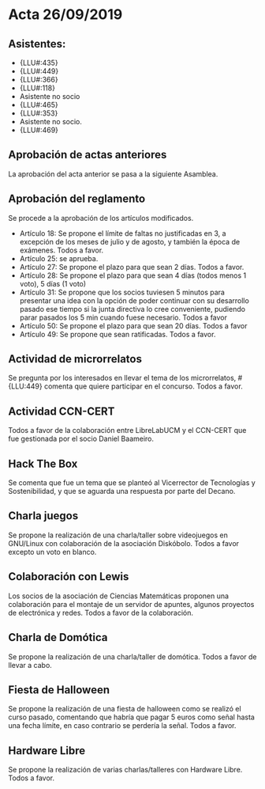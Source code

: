 # Acta 26/09/2019
## Asistentes:

- {LLU#:435}
- {LLU#:449}
- {LLU#:366}
- {LLU#:118}
- Asistente no socio
- {LLU#:465}
- {LLU#:353}
- Asistente no socio.
- {LLU#:469}

## Aprobación de actas anteriores
La aprobación del acta anterior se pasa a la siguiente Asamblea.
## Aprobación del reglamento
Se procede a la aprobación de los artículos modificados.
- Artículo 18: Se propone el límite de faltas no justificadas en 3, a excepción de los meses de julio y de agosto, y también la época de exámenes. Todos a favor.
- Artículo 25: se aprueba.
- Artículo 27: Se propone el plazo para que sean 2 días. Todos a favor.
- Artículo 28: Se propone el plazo para que sean 4 días (todos menos 1 voto), 5 días
    (1 voto)
- Artículo 31: Se propone que los socios tuviesen 5 minutos para presentar una idea con la opción de poder continuar con su desarrollo pasado ese tiempo si la junta directiva lo cree conveniente, pudiendo parar pasados los 5 min cuando fuese necesario. Todos a favor
- Artículo 50: Se propone el plazo para que sean 20 días. Todos a favor
- Artículo 49: Se propone que sean ratificadas. Todos a favor.

## Actividad de microrrelatos
Se pregunta por los interesados en llevar el tema de los microrrelatos, #{LLU:449}  comenta que quiere participar en el concurso. Todos a favor.
## Actividad CCN-CERT
Todos a favor de la colaboración entre LibreLabUCM y el CCN-CERT que fue
gestionada por el socio Daniel Baameiro.


## Hack The Box
Se comenta que fue un tema que se planteó al Vicerrector de Tecnologías y
Sostenibilidad, y que se aguarda una respuesta por parte del Decano.
## Charla juegos
Se propone la realización de una charla/taller sobre videojuegos en GNU/Linux con colaboración de la asociación Diskóbolo.
Todos a favor excepto un voto en blanco.
## Colaboración con Lewis
Los socios de la asociación de Ciencias Matemáticas proponen una colaboración para el montaje de un servidor de apuntes, algunos proyectos de electrónica y redes. Todos a favor de la colaboración.
## Charla de Domótica
Se propone la realización de una charla/taller de domótica. Todos a favor de llevar a cabo.
## Fiesta de Halloween
Se propone la realización de una fiesta de halloween como se realizó el curso pasado, comentando que habría que pagar 5 euros como señal hasta una fecha límite, en caso contrario se perdería la señal. Todos a favor.
## Hardware Libre
Se propone la realización de varias charlas/talleres con Hardware Libre. Todos a favor.
